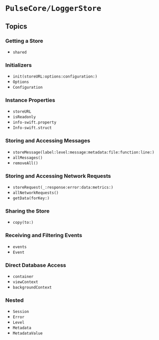 # ``PulseCore/LoggerStore``

## Topics

### Getting a Store

- ``shared``

### Initializers

- ``init(storeURL:options:configuration:)``
- ``Options``
- ``Configuration``

### Instance Properties

- ``storeURL``
- ``isReadonly``
- ``info-swift.property``
- ``Info-swift.struct``

### Storing and Accessing Messages

- ``storeMessage(label:level:message:metadata:file:function:line:)``
- ``allMessages()``
- ``removeAll()``

### Storing and Accessing Network Requests

- ``storeRequest(_:response:error:data:metrics:)``
- ``allNetworkRequests()``
- ``getData(forKey:)``

### Sharing the Store

- ``copy(to:)``

### Receiving and Filtering Events

- ``events``
- ``Event``

### Direct Database Access

- ``container``
- ``viewContext``
- ``backgroundContext``

### Nested

- ``Session``
- ``Error``
- ``Level``
- ``Metadata``
- ``MetadataValue``
